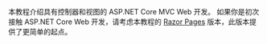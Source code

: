 本教程介绍具有控制器和视图的 ASP.NET Core MVC Web 开发。 如果你是初次接触 ASP.NET Core Web 开发，请考虑本教程的 [Razor Pages](xref:tutorials/razor-pages/razor-pages-start) 版本，此版本提供了更简单的起点。

